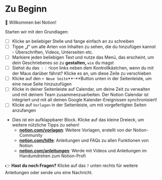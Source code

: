# Zu Beginn

👋 Willkommen bei Notion!

Starten wir mit den Grundlagen:

-   [ ] Klicke an beliebiger Stelle und fange einfach an zu schreiben
-   [ ] Tippe „**/**“ um alle Arten von Inhalten zu sehen, die du hinzufügen kannst - Überschriften, Videos, Unterseiten etc.
-   [ ] Markiere jeden beliebigen Text und nutze das Menü, das erscheint, um dein Geschriebenes so zu **gestalten,** `wie` du magst
-   [ ] Siehst du das `⋮⋮`-Icon links neben dem Kontrollkästchen, wenn du mit der Maus darüber fährst? Klicke es an, um diese Zeile zu verschieben
-   [ ] Klicke auf den `+ Neue Seite`**-**Button unten in der Seitenleiste, um eine neue Seite hinzuzufügen
-   [ ] Klicke in deiner Seitenleiste auf Calendar, um deine Zeit zu verwalten und mit deinem Team zusammenzuarbeiten. Der Notion Calendar ist integriert und mit all deinen Google Kalender-Ereignissen synchronisiert!
-   [ ] Klicke auf `Vorlagen` in der Seitenleiste, um mit vorgefertigten Seiten anzufangen
-   Dies ist ein aufklappbarer Block. Klicke auf das kleine Dreieck, um weitere nützliche Tipps zu sehen!
    -   **[notion.com/vorlagen](https://www.notion.so/templates)**: Weitere Vorlagen, erstellt von der Notion-Community
    -   **[notion.com/hilfe](https://www.notion.so/help)**: Anleitungen und FAQs zu allen Funktionen von Notion
    -   **[notion.com/anleitungen](http://notion.com/guides)**: Werde mit Videos und Anleitungen im Handumdrehen zum Notion-Profi

👉 **Hast du noch Fragen?** Klicke auf das `?` unten rechts für weitere Anleitungen oder sende uns eine Nachricht.